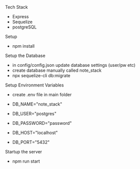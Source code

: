 Tech Stack

- Express
- Sequelize
- postgreSQL

Setup

- npm install

Setup the Database

- in config/config.json update database settings (user/pw etc)
- create database manually called note_stack
- npx sequelize-cli db:migrate

Setup Environment Variables

- create .env file in main folder

- DB_NAME="note_stack"
- DB_USER="postgres"
- DB_PASSWORD="password"
- DB_HOST="localhost"
- DB_PORT="5432"

Startup the server

- npm run start

